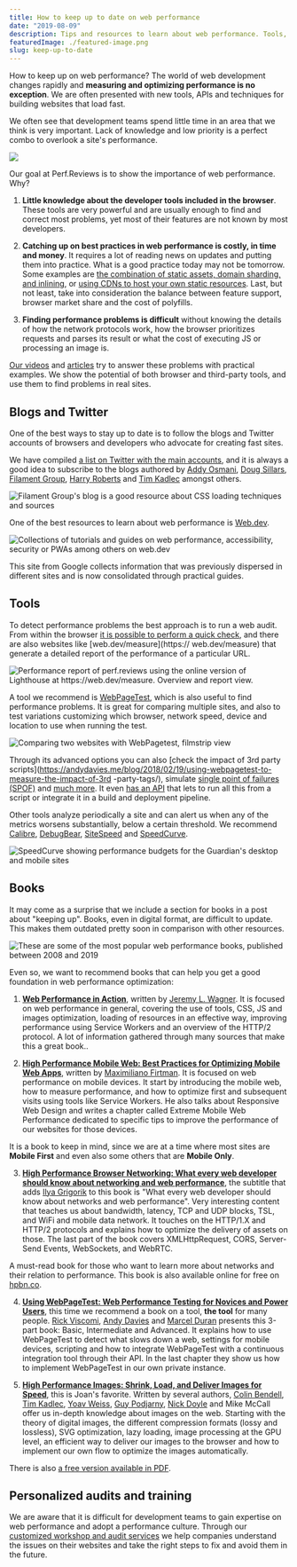 ```yaml
---
title: How to keep up to date on web performance
date: "2019-08-09"
description: Tips and resources to learn about web performance. Tools, websites and developers who write about new techniques and APIs to create sites that load fast and are data conscious.
featuredImage: ./featured-image.png
slug: keep-up-to-date
---
```


How to keep up on web performance? The world of web development changes rapidly and **measuring and optimizing performance is no exception**. We are often presented with new tools, APIs and techniques for building websites that load fast.

We often see that development teams spend little time in an area that we think is very important. Lack of knowledge and low priority is a perfect combo to overlook a site's performance.

![](thumbs/portada.jpg)

Our goal at Perf.Reviews is to show the importance of web performance. Why?

1. **Little knowledge about the developer tools included in the browser**. These tools are very powerful and are usually enough to find and correct most problems, yet most of their features are not known by most developers.

2. **Catching up on best practices in web performance is costly, in time and money**. It requires a lot of reading news on updates and putting them into practice.
What is a good practice today may not be tomorrow. Some examples are [the combination of static assets, domain sharding, and inlining](https://www.youtube.com/watch?v=yURLTwZ3ehk), or [using CDNs to host your own static resources](https://csswizardry.com/2019/05/self-host-your-static-assets/). Last, but not least, take into consideration the balance between feature support, browser market share and the cost of polyfills.

3. **Finding performance problems is difficult** without knowing the details of how the network protocols work, how the browser prioritizes requests and parses its result or what the cost of executing JS or processing an image is.

[Our videos](https://www.youtube.com/channel/UCNoF5_1loBFvW2lZXPxp8ww) and [articles](/) try to answer these problems with practical examples. We show the potential of both browser and third-party tools, and use them to find problems in real sites.

## Blogs and Twitter

One of the best ways to stay up to date is to follow the blogs and Twitter accounts of browsers and developers who advocate for creating fast sites.

We have compiled [a list on Twitter with the main accounts](https://twitter.com/jmperezperez/lists/web-perf), and it is always a good idea to subscribe to the blogs authored by [Addy Osmani](https://addyosmani.com/blog/), [Doug Sillars](https://dougsillars.com/blog/), [Filament Group](https://www.filamentgroup.com/lab/), [Harry Roberts](https://csswizardry.com/) and [Tim Kadlec](https://timkadlec.com/remembers/) amongst others.

![Filament Group's blog is a good resource about CSS loading techniques and sources](thumbs/filament-group.png)

One of the best resources to learn about web performance is [Web.dev](https://web.dev/learn).

![Collections of tutorials and guides on web performance, accessibility, security or PWAs among others on web.dev](thumbs/google-web-dev-learn.png)

This site from Google collects information that was previously dispersed in different sites and is now consolidated through practical guides.

## Tools

To detect performance problems the best approach is to run a web audit. From within the browser [it is possible to perform a quick check](https://perf.reviews/tools/1.2-Interpretando-Lighthouse-Performance/), and there are also websites like [web.dev/measure](https:// web.dev/measure) that generate a detailed report of the performance of a particular URL.

![Performance report of perf.reviews using the online version of Lighthouse at https://web.dev/measure. Overview and report view.](thumbs/google-web-lighthouse-perf-reviews.png)

A tool we recommend is [WebPageTest](https://webpagetest.org), which is also useful to find performance problems. It is great for comparing multiple sites, and also to test variations customizing which browser, network speed, device and location to use when running the test.

![Comparing two websites with WebPagetest, filmstrip view](thumbs/webpagetest-filmstrip.png)

Through its advanced options you can also [check the impact of 3rd party scripts](https://andydavies.me/blog/2018/02/19/using-webpagetest-to-measure-the-impact-of-3rd -party-tags/), simulate [single point of failures (SPOF)](http://blog.patrickmeenan.com/2011/10/testing-for-frontend-spof.html) and [much more](https://deanhume.com/ten-things-you-didnt-know-about-webpagetest-org/). It even [has an API](https://css-tricks.com/use-webpagetest-api/) that lets to run all this from a script or integrate it in a build and deployment pipeline.

Other tools analyze periodically a site and can alert us when any of the metrics worsens substantially, below a certain threshold. We recommend [Calibre](https://calibreapp.com), [DebugBear](https://www.debugbear.com), [SiteSpeed](https://www.sitespeed.io/) and [SpeedCurve](https://speedcurve.com/).

![SpeedCurve showing performance budgets for the Guardian's desktop and mobile sites](thumbs/speedcurve-guardian.jpg)

## Books

It may come as a surprise that we include a section for books in a post about "keeping up".
Books, even in digital format, are difficult to update. This makes them outdated pretty soon in comparison with other resources.

![These are some of the most popular web performance books, published between 2008 and 2019](thumbs/books.jpg)

Even so, we want to recommend books that can help you get a good foundation in web performance optimization:

1. **[Web Performance in Action](https://www.manning.com/books/web-performance-in-action)**, written by [Jeremy L. Wagner](https://twitter.com/malchata). It is focused on web performance in general, covering the use of tools, CSS, JS and images optimization, loading of resources in an effective way, improving performance using Service Workers and an overview of the HTTP/2 protocol. A lot of information gathered through many sources that make this a great book..

2. **[High Performance Mobile Web: Best Practices for Optimizing Mobile Web Apps](https://www.amazon.com/High-Performance-Mobile-Web-Optimizing/dp/1491912553)**, written by [Maximiliano Firtman](https://twitter.com/firt). It is focused on web performance on mobile devices. It start by introducing the mobile web, how to measure performance, and how to optimize first and subsequent visits using tools like Service Workers. He also talks about Responsive Web Design and writes a chapter called Extreme Mobile Web Performance dedicated to specific tips to improve the performance of our websites for those devices.

It is a book to keep in mind, since we are at a time where most sites are **Mobile First** and even also some others that are **Mobile Only**.

3. **[High Performance Browser Networking: What every web developer should know about networking and web performance](https://www.amazon.com/High-Performance-Browser-Networking-performance/dp/1449344763/ref=sr_1_1)**, the subtitle that adds [Ilya Grigorik](https://twitter.com/igrigorik) to this book is "What every web developer should know about networks and web performance". Very interesting content that teaches us about bandwidth, latency, TCP and UDP blocks, TSL, and WiFi and mobile data network. It touches on the HTTP/1.X and HTTP/2 protocols and explains how to optimize the delivery of assets on those. The last part of the book covers XMLHttpRequest, CORS, Server-Send Events, WebSockets, and WebRTC.

A must-read book for those who want to learn more about networks and their relation to performance. This book is also available online for free on [hpbn.co](https://hpbn.co).

4. **[Using WebPageTest: Web Performance Testing for Novices and Power Users](https://www.amazon.com/Using-WebPageTest-Performance-Testing-Novices/dp/1491902590)**, this time we recommend a book on a tool, **the tool** for many people. [Rick Viscomi](https://twitter.com/rick_viscomi), [Andy Davies](https://twitter.com/andydavies) and [Marcel Duran](https://twitter.com/marcelduran) presents this 3-part book: Basic, Intermediate and Advanced. It explains how to use WebPageTest to detect what slows down a web, settings for mobile devices, scripting and how to integrate WebPageTest with a continuous integration tool through their API. In the last chapter they show us how to implement WebPageTest in our own private instance.

5. **[High Performance Images: Shrink, Load, and Deliver Images for Speed](https://www.amazon.com/High-Performance-Images-Shrink-Deliver-ebook/dp/B01MG9CFXG)**, this is Joan's favorite. Written by several authors, [Colin Bendell](https://twitter.com/colinbendell), [Tim Kadlec](https://twitter.com/tkadlec), [Yoav Weiss](https://twitter.com/yoavweiss), [Guy Podjarny](https://twitter.com/guypod), [Nick Doyle](https://twitter.com/njdoyle) and Mike McCall offer us in-depth knowledge about images on the web. Starting with the theory of digital images, the different compression formats (lossy and lossless), SVG optimization, lazy loading, image processing at the GPU level, an efficient way to deliver our images to the browser and how to implement our own flow to optimize the images automatically.

There is also [a free version available in PDF](https://content.akamai.com/pg6293-high-performance-images-ebook.html).

## Personalized audits and training

We are aware that it is difficult for development teams to gain expertise on web performance and adopt a performance culture. Through our [customized workshop and audit services](https://perf.reviews/en/services/) we help companies understand the issues on their websites and take the right steps to fix and avoid them in the future.